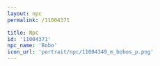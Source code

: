```yaml
---
layout: npc
permalink: /11004371

title: Npc
id: '11004371'
npc_name: 'Bobo'
icon_url: 'portrait/npc/11004349_m_bobos_p.png'
---
```

